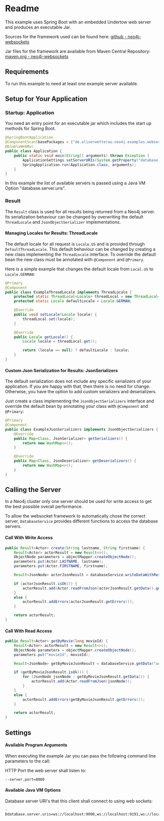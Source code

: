 Readme
======

This example uses Spring Boot with an embedded Undertow web server and produces an executable Jar.

Sources for the framework used can be found here: [github - neo4j-websockets](https://github.com/owetterau/neo4j-websockets)

Jar files for the framework are available from Maven Central Repository:
[maven.org - neo4j-websockets](http://search.maven.org/#search%7Cga%7C1%7Cg%3A%22de.oliverwetterau.neo4j%22)

Requirements
------------
To run this example to need at least one example server available.

Setup for Your Application
--------------------------
### Startup: Application
You need an entry point for an executable jar which includes the start up methods for Spring Boot.

```java
@SpringBootApplication
@ComponentScan(basePackages = {"de.oliverwetterau.neo4j.examples.websockets.client", "de.oliverwetterau.neo4j.websockets"})
@EnableWebMvc
public class Application {
    public static void main(String[] arguments) throws Exception {
        ApplicationSettings.setServerURIs(System.getProperty("database.server.uris").split(","));
        SpringApplication.run(Application.class, arguments);
    }
}
```

In this example the list of available servers is passed using a Java VM Option "database.server.uris".

### Result
The `Result` class is used for all results being returned from a Neo4j server. Its serialization behaviour can be changed by overwriting the default `ThreadLocale` and `JsonObjectSerializer` implementations.

#### Managing Locales for Results: ThreadLocale
The default locale for all request is `Locale.US` and is provided through `DefaultThreadLocale`. This default behaviour can be changed by creating a new class implementing the `ThreadLocale` interface. To override the default bean the new class must be annotated with `@Component` and `@Primary`.

Here is a simple example that changes the default locale from `Local.US` to `Locale.GERMAN`:

```java
@Primary
@Component
public class ExampleThreadLocale implements ThreadLocale {
    protected static ThreadLocal<Locale> threadLocal = new ThreadLocal<>();
    protected static Locale defaultLocale = Locale.GERMAN;

    @Override
    public void setLocale(Locale locale) {
        threadLocal.set(locale);
    }

    @Override
    public Locale getLocale() {
        Locale locale = threadLocal.get();

        return (locale == null) ? defaultLocale : locale;
    }
}
```

#### Custom Json Serialization for Results: JsonSerializers
The default serialization does not include any specific serializers of your application. If you are happy with that, then there is no need for change. Otherwise, you have the option to add custom serializers and deserializers.

Just create a class implementing the `JsonObjectSerializers` interface and override the default bean by annotating your class with `@Component` and `@Primary`:

```java
@Primary
@Component
public class ExampleJsonSerializers implements JsonObjectSerializers {
    @Override
    public Map<Class, JsonSerializer> getSerializers() {
        return new HashMap<>();
    }

    @Override
    public Map<Class, JsonDeserializer> getDeserializers() {
        return new HashMap<>();
    }
}
```

Calling the Server
------------------
In a Neo4j cluster only one server should be used for write access to get the best possible overall performance.

To allow the websocket framework to automatically chose the correct server, `DatabaseService` provides
different functions to access the database servers.

#### Call With Write Access

```java
public Result<Actor> create(String lastname, String firstname) {
    Result<Actor> actorResult = new Result<>();
    ObjectNode parameters = objectMapper.createObjectNode();
    parameters.put(Actor.LASTNAME, lastname);
    parameters.put(Actor.FIRSTNAME, firstname);

    Result<JsonNode> actorJsonResult = databaseService.writeDataWithResult("actors", "create", parameters);

    if (actorJsonResult.isOk()) {
        actorResult.add(Actor.readFromJson(actorJsonResult.getData().get(0)));
    }
    else {
        actorResult.addErrors(actorJsonResult.getErrors());
    }

    return actorResult;
}
```

#### Call With Read Access
```java
public Result<Actor> getByMovie(long movieId) {
    Result<Actor> actorResult = new Result<>();
    ObjectNode parameters = objectMapper.createObjectNode();
    parameters.put("movieId", movieId);

    Result<JsonNode> getByMovieJsonResult = databaseService.getData("actors", "getByMovie", parameters);

    if (getByMovieJsonResult.isOk()) {
        for (JsonNode jsonNode : getByMovieJsonResult.getData()) {
            actorResult.add(Actor.readFromJson(jsonNode));
        }
    }
    else {
        actorResult.addErrors(getByMovieJsonResult.getErrors());
    }

    return actorResult;
}
```

Settings
--------
#### Available Program Arguments
When executing the example Jar you can pass the following command line parameters to the call:

HTTP Port the web server shall listen to:
```
--server.port=8080
```

#### Available Java VM Options
Database server URI's that this client shall connect to using web sockets:
```
-Ddatabase.server.uris=ws://localhost:9090,ws://localhost:9191,ws://localhost:9292
```
